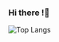 ### Hi there !👋

 ![Top Langs](https://github-readme-stats.vercel.app/api/top-langs/?username=OsirisJr16&hide=javascript,css,scss,html&theme=tokyonight)

<!--
**OsirisJr16/OsirisJr16** is a ✨ _special_ ✨ repository because its `README.md` (this file) appears on your GitHub profile.

Here are some ideas to get you started:

- 🔭 I’m currently working on ...
- 🌱 I’m currently learning ...
- 👯 I’m looking to collaborate on ...
- 🤔 I’m looking for help with ...
- 💬 Ask me about ...
- 📫 How to reach me: ...
- 😄 Pronouns: ...
- ⚡ Fun fact: ...
-->
